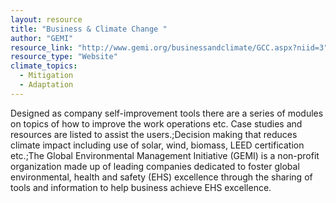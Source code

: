 ```yaml
---
layout: resource
title: "Business & Climate Change "
author: "GEMI"
resource_link: "http://www.gemi.org/businessandclimate/GCC.aspx?niid=3"
resource_type: "Website"
climate_topics:
  - Mitigation
  - Adaptation
---
```


Designed as company self-improvement tools there are a series of modules on topics of how to improve the work operations etc. Case studies and resources are listed to assist the users.;Decision making that reduces climate impact including use of solar, wind, biomass, LEED certification etc.;The Global Environmental Management Initiative (GEMI) is a non-profit organization made up of leading companies dedicated to foster global environmental, health and safety (EHS) excellence through the sharing of tools and information to help business achieve EHS excellence.
